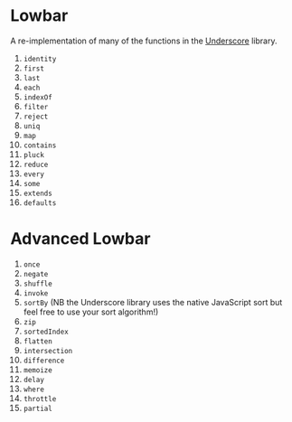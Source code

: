 # Lowbar

A re-implementation of many of the functions in the
[Underscore](http://underscorejs.org/) library.

1. `identity`
2. `first`
3. `last`
4. `each`
5. `indexOf`
6. `filter`
7. `reject`
8. `uniq`
9. `map`
10. `contains`
11. `pluck`
12. `reduce`
13. `every`
14. `some`
15. `extends`
16. `defaults`

# Advanced Lowbar

1. `once`
2. `negate`
3. `shuffle`
4. `invoke`
5. `sortBy` (NB the Underscore library uses the native JavaScript sort but feel
   free to use your sort algorithm!)
6. `zip`
7. `sortedIndex`
8. `flatten`
9. `intersection`
10. `difference`
11. `memoize`
12. `delay`
13. `where`
14. `throttle`
15. `partial`
